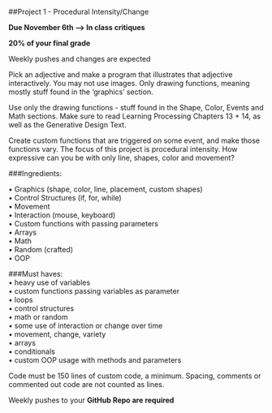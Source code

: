 ##Project 1 - Procedural Intensity/Change

**Due November 6th --> In class critiques**

**20% of your final grade**

Weekly pushes and changes are expected

Pick an adjective and make a program that illustrates that adjective interactively. You may not use images.  Only drawing functions, meaning mostly stuff found in the ‘graphics’ section.

Use only the drawing functions - stuff found in the Shape, Color, Events and Math sections. Make sure to read Learning Processing Chapters 13 + 14, as well as the Generative Design Text.

Create custom functions that are triggered on some event, and make those functions vary. The focus of this project is procedural intensity. How expressive can you be with only line, shapes, color and movement?

###Ingredients: <br>

• Graphics (shape, color, line, placement, custom shapes) <br>
• Control Structures (if, for, while) <br>
• Movement <br>
• Interaction (mouse, keyboard)<br>
• Custom functions with passing parameters<br>
• Arrays<br>
• Math <br>
• Random (crafted)<br>
• OOP <br>

###Must haves: 
<br>
	• heavy use of variables<br>
	• custom functions passing variables as parameter <br>
	• loops <br>
	• control structures <br>
	• math or random <br>
	• some use of interaction or change over time <br>
	• movement, change, variety <br>
	• arrays <br>
	• conditionals <br>
	• custom OOP usage with methods and parameters <br>

	


Code must be 150 lines of custom code, a minimum. Spacing, comments or commented out code are not counted as lines.

Weekly pushes to your **GitHub Repo are required**
